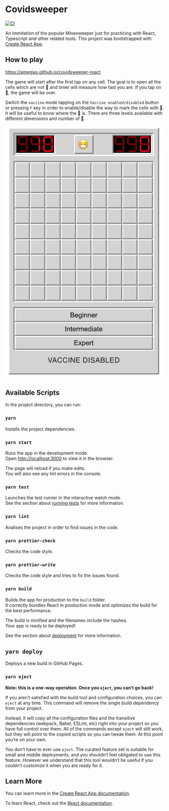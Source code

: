 # Covidsweeper
[![CI](https://github.com/amegias/covidsweeper-react/actions/workflows/ci.yml/badge.svg)](https://github.com/amegias/covidsweeper-react/actions/workflows/ci.yml)

An immitation of the popular Minesweeper just for practicing with React, Typescript and other related tools.
This project was bootstrapped with [Create React App](https://github.com/facebook/create-react-app).

## How to play

https://amegias.github.io/covidsweeper-react

The game will start after the first tap on any cell. The goal is to open all the cells which are not 🦠 and timer will measure how fast you are. If you tap on 🦠, the game will be over.

Switch the `vaccine` mode tapping on the `Vaccine enabled/disabled` button or pressing `F` key in order to enable/disable the way to mark the cells with 💉. It will be useful to know where the 🦠 is.
There are three levels available with different dimensions and number of 🦠.

![](./doc/images/screenshot.png)

## Available Scripts

In the project directory, you can run:

### `yarn`

Installs the project dependencies.

### `yarn start`

Runs the app in the development mode.\
Open [http://localhost:3000](http://localhost:3000) to view it in the browser.

The page will reload if you make edits.\
You will also see any lint errors in the console.

### `yarn test`

Launches the test runner in the interactive watch mode.\
See the section about [running tests](https://facebook.github.io/create-react-app/docs/running-tests) for more information.

### `yarn lint`

Analises the project in order to find issues in the code.

### `yarn prettier-check`

Checks the code style.

### `yarn prettier-write`

Checks the code style and tries to fix the issues found.

### `yarn build`

Builds the app for production to the `build` folder.\
It correctly bundles React in production mode and optimizes the build for the best performance.

The build is minified and the filenames include the hashes.\
Your app is ready to be deployed!

See the section about [deployment](https://facebook.github.io/create-react-app/docs/deployment) for more information.

## `yarn deploy`

Deploys a new build in GitHub Pages.

### `yarn eject`

**Note: this is a one-way operation. Once you `eject`, you can’t go back!**

If you aren’t satisfied with the build tool and configuration choices, you can `eject` at any time. This command will remove the single build dependency from your project.

Instead, it will copy all the configuration files and the transitive dependencies (webpack, Babel, ESLint, etc) right into your project so you have full control over them. All of the commands except `eject` will still work, but they will point to the copied scripts so you can tweak them. At this point you’re on your own.

You don’t have to ever use `eject`. The curated feature set is suitable for small and middle deployments, and you shouldn’t feel obligated to use this feature. However we understand that this tool wouldn’t be useful if you couldn’t customize it when you are ready for it.

## Learn More

You can learn more in the [Create React App documentation](https://facebook.github.io/create-react-app/docs/getting-started).

To learn React, check out the [React documentation](https://reactjs.org/).
